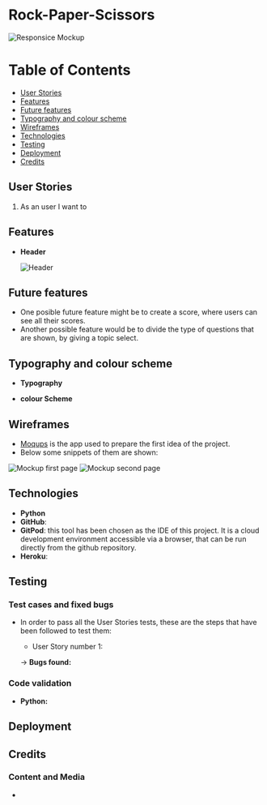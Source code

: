 # Rock-Paper-Scissors



![Responsice Mockup]()

# Table of Contents

- [User Stories](#user-stories)
- [Features](#features)
- [Future features](#future-features)
- [Typography and colour scheme](#typography-and-colour-scheme)
- [Wireframes](#wireframes)
- [Technologies](#technologies)
- [Testing](#testing)
- [Deployment](#deployment)
- [Credits](#credits)

## User Stories

1. As an user I want to 

## Features

- **Header**

  ![Header](./docs/header_quiz_game.JPG)


## Future features

- One posible future feature might be to create a score, where users can see all their scores.
- Another possible feature would be to divide the type of questions that are shown, by giving a topic select.

## Typography and colour scheme

- **Typography**

- **colour Scheme**

## Wireframes

- [Moqups](https://app.moqups.com/) is the app used to prepare the first idea of the project.
- Below some snippets of them are shown:

![Mockup first page](./docs/quiz_game_mockup_1.JPG)
![Mockup second page](./docs/quiz_game_mockup_2.JPG)

## Technologies

- **Python** 
- **GitHub**:
- **GitPod**: this tool has been chosen as the IDE of this project. It is a cloud development environment accessible via a browser, that can be run directly from the github repository.
- **Heroku**:

## Testing

### Test cases and fixed bugs

- In order to pass all the User Stories tests, these are the steps that have been followed to test them:

  - User Story number 1:


  -> **Bugs found:** 


### Code validation

- **Python:**
  ![]()


## Deployment



## Credits


### Content and Media

- 